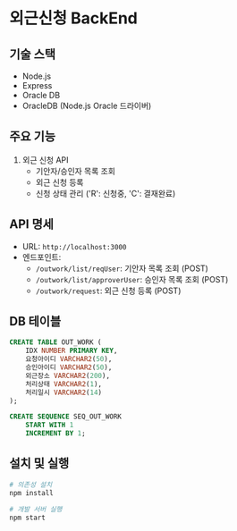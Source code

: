 # 외근신청 BackEnd

## 기술 스택
- Node.js
- Express
- Oracle DB
- OracleDB (Node.js Oracle 드라이버)

## 주요 기능
1. 외근 신청 API 
    - 기안자/승인자 목록 조회
    - 외근 신청 등록
    - 신청 상태 관리 ('R': 신청중, 'C': 결재완료)

## API 명세
- URL: `http://localhost:3000`
- 엔드포인트:
    - `/outwork/list/reqUser`: 기안자 목록 조회 (POST)
    - `/outwork/list/approverUser`: 승인자 목록 조회 (POST)
    - `/outwork/request`: 외근 신청 등록 (POST)

## DB 테이블
```sql
CREATE TABLE OUT_WORK (
    IDX NUMBER PRIMARY KEY,
    요청아이디 VARCHAR2(50),
    승인아이디 VARCHAR2(50),
    외근장소 VARCHAR2(200),
    처리상태 VARCHAR2(1),
    처리일시 VARCHAR2(14)
);

CREATE SEQUENCE SEQ_OUT_WORK
    START WITH 1
    INCREMENT BY 1;
```

## 설치 및 실행
```bash
# 의존성 설치
npm install

# 개발 서버 실행
npm start
```